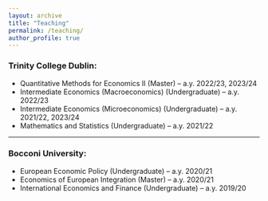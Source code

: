 ```yaml
---
layout: archive
title: "Teaching"
permalink: /teaching/
author_profile: true
---
```


### Trinity College Dublin:
- Quantitative Methods for Economics II (Master) – a.y. 2022/23, 2023/24
- Intermediate Economics (Macroeconomics) (Undergraduate) – a.y. 2022/23
- Intermediate Economics (Microeconomics) (Undergraduate) – a.y. 2021/22, 2023/24
- Mathematics and Statistics (Undergraduate) – a.y. 2021/22

---

### Bocconi University:
- European Economic Policy (Undergraduate) – a.y. 2020/21
- Economics of European Integration (Master) – a.y. 2020/21
- International Economics and Finance (Undergraduate) – a.y. 2019/20
